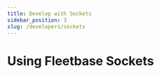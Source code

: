 ```yaml
---
title: Develop with Sockets
sidebar_position: 3
slug: /developers/sockets
---
```


# Using Fleetbase Sockets
